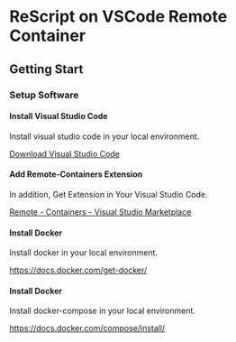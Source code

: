 # ReScript on VSCode Remote Container

## Getting Start

### Setup Software

#### Install Visual Studio Code

Install visual studio code in your local environment.

[Download Visual Studio Code](https://code.visualstudio.com/download)

#### Add Remote-Containers Extension

In addition, Get Extension in Your Visual Studio Code.

[Remote - Containers - Visual Studio Marketplace](https://marketplace.visualstudio.com/items?itemName=ms-vscode-remote.remote-containers)

#### Install Docker

Install docker in your local environment.

https://docs.docker.com/get-docker/

#### Install Docker

Install docker-compose in your local environment.

https://docs.docker.com/compose/install/
